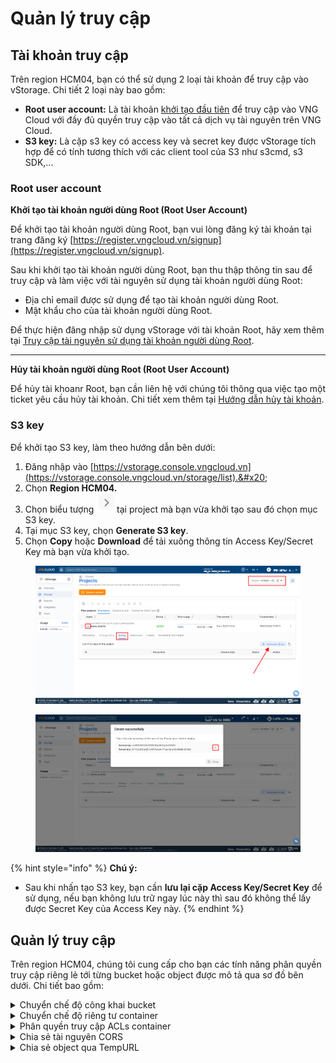 # Quản lý truy cập

## Tài khoản truy cập

Trên region HCM04, bạn có thể sử dụng 2 loại tài khoản để truy cập vào vStorage. Chi tiết 2 loại này bao gồm:

* **Root user account:** Là tài khoản [khởi tạo đầu tiên](https://register.vngcloud.vn/signup) để truy cập vào VNG Cloud với đầy đủ quyền truy cập vào tất cả dịch vụ tài nguyên trên VNG Cloud.
* **S3 key:** Là cặp s3 key có access key và secret key được vStorage tích hợp để có tính tương thích với các client tool của S3 như s3cmd, s3 SDK,...

### Root user account

**Khởi tạo tài khoản người dùng Root (Root User Account)**

Để khởi tạo tài khoản người dùng Root, bạn vui lòng đăng ký tài khoản tại trang đăng ký [https://register.vngcloud.vn/signup](https://register.vngcloud.vn/signup).

Sau khi khởi tạo tài khoản người dùng Root, bạn thu thập thông tin sau để truy cập và làm việc với tài nguyên sử dụng tài khoản người dùng Root:

* Địa chỉ email được sử dụng để tạo tài khoản người dùng Root.
* Mật khẩu cho của tài khoản người dùng Root.

Để thực hiện đăng nhập sử dụng vStorage với tài khoản Root, hãy xem thêm tại [Truy cập tài nguyên sử dụng tài khoản người dùng Root](https://docs.vngcloud.vn/vng-cloud-document/v/vn/vstorage/object-storage/vstorage-hcm03/quan-ly-truy-cap/quan-ly-truy-cap-tai-nguyen-vstorage/truy-cap-tai-nguyen-su-dung-tai-khoan-nguoi-dung-root).

***

**Hủy tài khoản người dùng Root (Root User Account)**

Để hủy tài khoanr Root, bạn cần liên hệ với chúng tôi thông qua việc tạo một ticket yêu cầu hủy tài khoản. Chi tiết xem thêm tại [Hướng dẫn hủy tài khoản](https://docs.vngcloud.vn/vng-cloud-document/v/vn/huong-dan-su-dung-tai-khoan/huong-dan-huy-tai-khoan).

### S3 key

Để khởi tạo S3 key, làm theo hướng dẫn bên dưới:

1. Đăng nhập vào [https://vstorage.console.vngcloud.vn](https://vstorage.console.vngcloud.vn/storage/list).&#x20;
2. Chọn **Region HCM04.**
3. Chọn biểu tượng  <img src="../../../.gitbook/assets/image (581).png" alt="" data-size="line"> tại project mà bạn vừa khởi tạo sau đó chọn mục S3 key.
4. Tại mục S3 key, chọn **Generate S3 key**.
5. Chọn **Copy** hoặc **Download** để tải xuống thông tin Access Key/Secret Key mà bạn vừa khởi tạo.

<figure><img src="../../../.gitbook/assets/image (582).png" alt=""><figcaption></figcaption></figure>

<figure><img src="../../../.gitbook/assets/image (583).png" alt=""><figcaption></figcaption></figure>

{% hint style="info" %}
**Chú ý:**

* Sau khi nhấn tạo S3 key, bạn cần **lưu lại cặp Access Key/Secret Key** để sử dụng, nếu bạn không lưu trữ ngay lúc này thì sau đó không thể lấy được Secret Key của Access Key này.
{% endhint %}

## Quản lý truy cập

Trên region HCM04, chúng tôi cung cấp cho bạn các tính năng phân quyền truy cập riêng lẻ tới từng bucket hoặc object được mô tả qua sơ đồ bên dưới. Chi tiết bao gồm:

<details>

<summary>Chuyển chế độ công khai bucket</summary>

Bạn có thể chuyển chế độ của bucket từ riêng tư thành công khai để cho phép bất kỳ ai cũng có thể truy cập vào bucket để xem, tải xuống, tải lên tất cả tệp tin, object thuộc bucket được công khai. Để biết thêm thông tin, hãy xem tại [Làm việc với bucket](cac-tinh-nang-cua-object-storage/lam-viec-voi-bucket/)

</details>

<details>

<summary>Chuyển chế độ riêng tư container</summary>

Bạn có thể chuyển chế độ của bucket từ công khai thành riêng tư để dừng việc chia sẻ công khai bucket trên môi trường điện toán đám mây. Bạn sẽ không thể truy cập vào bucket thông qua đường dẫn URL mà cần chứng thực quyền truy cập. Để biết thêm thông tin, hãy xem tại [Làm việc với bucket](cac-tinh-nang-cua-object-storage/lam-viec-voi-bucket/)

</details>

<details>

<summary>Phân quyền truy cập ACLs container</summary>

Bạn có thể cấp quyền Đọc, Ghi hoặc Đọc và Ghi cho 1 hoặc tất cả Root user khác. (Root user được cấp quyền truy cập qua ACLS phải là tài khoản được cấp quyền trên hệ thống VNG Cloud của chúng tôi). Để biết thêm thông tin, hãy xem tại [Làm việc với bucket](cac-tinh-nang-cua-object-storage/lam-viec-voi-bucket/)

</details>

<details>

<summary>Chia sẻ tài nguyên CORS</summary>

Bạn có thể cho phép một website truy cập vào tài nguyên trên container. Để biết thêm thông tin, hãy xem tại [Làm việc với bucket](cac-tinh-nang-cua-object-storage/lam-viec-voi-bucket/)

</details>

<details>

<summary>Chia sẻ object qua TempURL</summary>

Bạn có thể chia sẻ việc truy cập vào 1 hoặc nhiều object thông qua đường dẫn TempURL. Để biết thêm thông tin, hãy xem tại [Làm việc với ](cac-tinh-nang-cua-object-storage/lam-viec-voi-bucket/)[object.](cac-tinh-nang-cua-object-storage/lam-viec-voi-object-va-directory.md)

</details>
